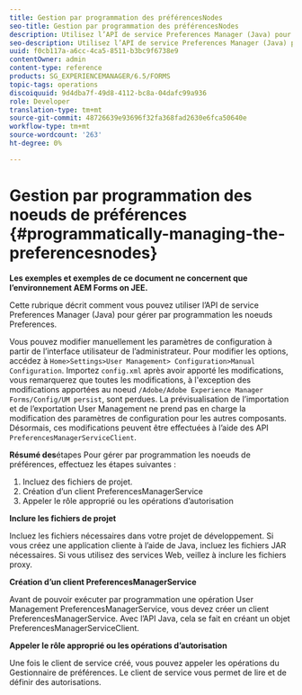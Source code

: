 ```yaml
---
title: Gestion par programmation des préférencesNodes
seo-title: Gestion par programmation des préférencesNodes
description: Utilisez l’API de service Preferences Manager (Java) pour gérer par programmation les noeuds Preferences.
seo-description: Utilisez l’API de service Preferences Manager (Java) pour gérer par programmation les noeuds Preferences.
uuid: f0cb117a-a6cc-4ca5-8511-b3bc9f6738e9
contentOwner: admin
content-type: reference
products: SG_EXPERIENCEMANAGER/6.5/FORMS
topic-tags: operations
discoiquuid: 9d4dba7f-49d8-4112-bc8a-04dafc99a936
role: Developer
translation-type: tm+mt
source-git-commit: 48726639e93696f32fa368fad2630e6fca50640e
workflow-type: tm+mt
source-wordcount: '263'
ht-degree: 0%

---
```



# Gestion par programmation des noeuds de préférences {#programmatically-managing-the-preferencesnodes}

**Les exemples et exemples de ce document ne concernent que l’environnement AEM Forms on JEE.**

Cette rubrique décrit comment vous pouvez utiliser l’API de service Preferences Manager (Java) pour gérer par programmation les noeuds Preferences.

Vous pouvez modifier manuellement les paramètres de configuration à partir de l’interface utilisateur de l’administrateur. Pour modifier les options, accédez à `Home>Settings>User Management> Configuration>Manual Configuration`. Importez `config.xml` après avoir apporté les modifications, vous remarquerez que toutes les modifications, à l&#39;exception des modifications apportées au noeud `/Adobe/Adobe Experience Manager Forms/Config/UM persist`, sont perdues. La prévisualisation de l’importation et de l’exportation User Management ne prend pas en charge la modification des paramètres de configuration pour les autres composants. Désormais, ces modifications peuvent être effectuées à l’aide des API `PreferencesManagerServiceClient`.

**Résumé des**&#x200B;étapes Pour gérer par programmation les noeuds de préférences, effectuez les étapes suivantes :

1. Incluez des fichiers de projet.
1. Création d’un client PreferencesManagerService
1. Appeler le rôle approprié ou les opérations d’autorisation

**Inclure les fichiers de projet**

Incluez les fichiers nécessaires dans votre projet de développement. Si vous créez une application cliente à l’aide de Java, incluez les fichiers JAR nécessaires. Si vous utilisez des services Web, veillez à inclure les fichiers proxy.

**Création d’un client PreferencesManagerService**

Avant de pouvoir exécuter par programmation une opération User Management PreferencesManagerService, vous devez créer un client PreferencesManagerService. Avec l’API Java, cela se fait en créant un objet PreferencesManagerServiceClient.

**Appeler le rôle approprié ou les opérations d’autorisation**

Une fois le client de service créé, vous pouvez appeler les opérations du Gestionnaire de préférences. Le client de service vous permet de lire et de définir des autorisations.
